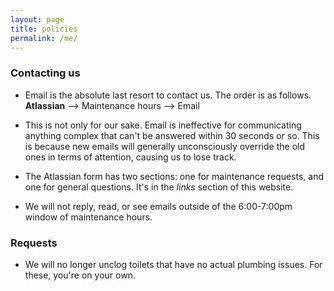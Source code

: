 ```yaml
---
layout: page
title: policies
permalink: /me/
---
```


### Contacting us
- Email is the absolute last resort to contact us. The order is as follows.
**Atlassian** --> Maintenance hours --> Email

- This is not only for our sake. Email is ineffective for communicating anything complex that can't be answered within 30 seconds or so. This is because new emails will generally unconsciously override the old ones in terms of attention, causing us to lose track. 
 
- The Atlassian form has two sections: one for maintenance requests, and one for general questions. It's in the *links* section of this website. 

- We will not reply, read, or see emails outside of the 6:00-7:00pm window of maintenance hours.


### Requests
- We will no longer unclog toilets that have no actual plumbing issues. For these, you're on your own.
